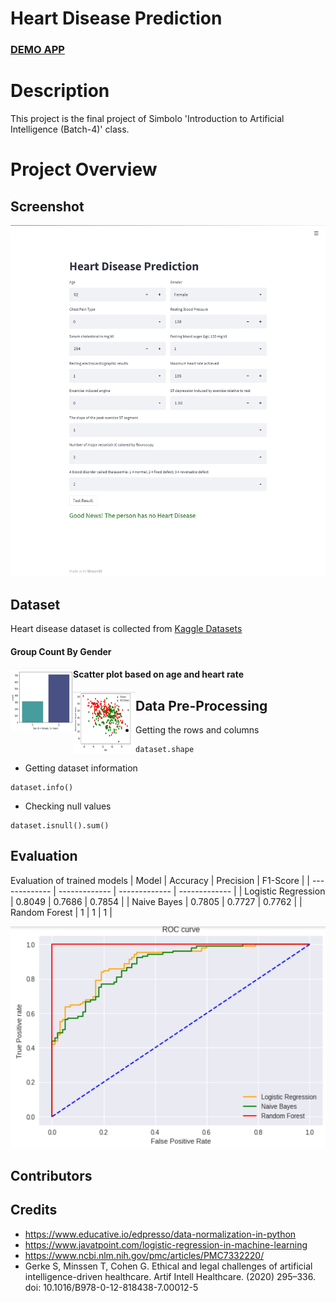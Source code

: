 <h1>Heart Disease Prediction</h1>
<h3><a href="https://share.streamlit.io/atom017/heart-disease-prediction/main/userInterface.py">DEMO APP</a></h3>




# Description
This project is the final project of Simbolo 'Introduction to Artificial Intelligence (Batch-4)' class.

# Project Overview

## Screenshot
![screenshot](https://github.com/atom017/Heart-Disease-Prediction/blob/main/images/heart-diseaseUI.png)


## Dataset

Heart disease dataset is collected from [Kaggle Datasets](https://www.kaggle.com/datasets/johnsmith88/heart-disease-dataset)

<h4>Group Count By Gender</h4>
<img src="https://github.com/atom017/Heart-Disease-Prediction/blob/main/images/countBySex.png" align="left" height="100" width="100" ></a>

<h4>Scatter plot based on age and heart rate</h4>
<img src="https://github.com/atom017/Heart-Disease-Prediction/blob/main/images/scatterplot.png" align="left" height="100" width="100" ></a>



## Data Pre-Processing
- Getting the rows and columns
```
dataset.shape
```
- Getting dataset information
```
dataset.info()
```

- Checking null values
```
dataset.isnull().sum()
```



## Evaluation
Evaluation of trained models
| Model  | Accuracy | Precision  | F1-Score |
| ------------- | ------------- | ------------- | ------------- |
| Logistic Regression  | 0.8049  | 0.7686  | 0.7854  |
| Naive Bayes  | 0.7805  | 0.7727  | 0.7762  |
| Random Forest  | 1  | 1  | 1  |


![ROC Curve](https://github.com/atom017/Heart-Disease-Prediction/blob/main/images/ROC%20curve.png)

## Contributors

## Credits
- https://www.educative.io/edpresso/data-normalization-in-python
- https://www.javatpoint.com/logistic-regression-in-machine-learning
- https://www.ncbi.nlm.nih.gov/pmc/articles/PMC7332220/
- Gerke S, Minssen T, Cohen G. Ethical and legal challenges of artificial intelligence-driven healthcare. Artif Intell Healthcare. (2020) 295–336. doi: 10.1016/B978-0-12-818438-7.00012-5



